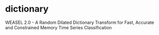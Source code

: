 # dictionary
WEASEL 2.0 - A Random Dilated Dictionary Transform for Fast, Accurate and Constrained Memory Time Series Classification
